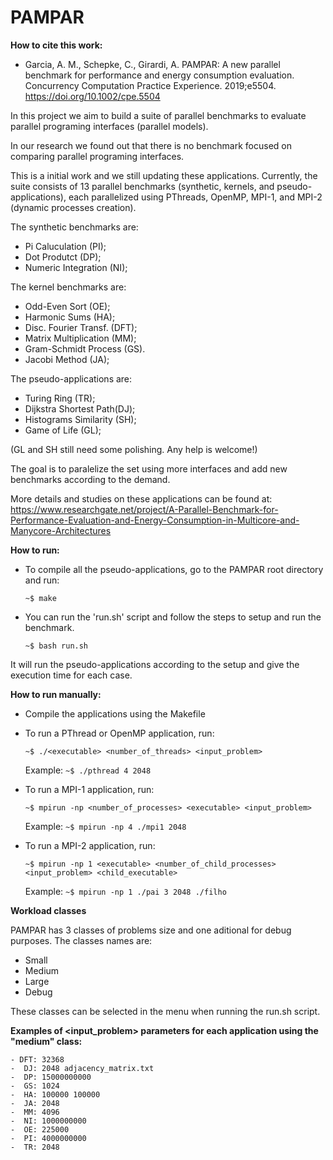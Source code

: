 # PAMPAR

**How to cite this work:**

 - Garcia, A. M., Schepke, C., Girardi, A. PAMPAR: A new parallel benchmark for performance and energy consumption evaluation. Concurrency Computation Practice Experience. 2019;e5504. https://doi.org/10.1002/cpe.5504


In this project we aim to build a suite of parallel benchmarks to evaluate parallel programing interfaces (parallel models).

In our research we found out that there is no benchmark focused on comparing parallel programing interfaces.

This is a initial work and we still updating these applications. Currently, the suite consists of 13 parallel benchmarks (synthetic, kernels, and pseudo-applications), each parallelized using PThreads, OpenMP, MPI-1, and MPI-2 (dynamic processes creation).

The synthetic benchmarks are:
  - Pi Caluculation       (PI);
  - Dot Produtct          (DP);
  - Numeric Integration   (NI);

The kernel benchmarks are:
  - Odd-Even Sort         (OE);
  - Harmonic Sums         (HA);
  - Disc. Fourier Transf. (DFT);
  - Matrix Multiplication (MM);
  - Gram-Schmidt Process  (GS).
  - Jacobi Method         (JA);
  
The pseudo-applications are:
  - Turing Ring           (TR);
  - Dijkstra Shortest Path(DJ);
  - Histograms Similarity (SH);
  - Game of Life          (GL);
  
  (GL and SH still need some polishing. Any help is welcome!)

The goal is to paralelize the set using more interfaces and add new benchmarks according to the demand.

More details and studies on these applications can be found at: https://www.researchgate.net/project/A-Parallel-Benchmark-for-Performance-Evaluation-and-Energy-Consumption-in-Multicore-and-Manycore-Architectures


**How to run:**


  - To compile all the pseudo-applications, go to the PAMPAR root directory and run:
  
	`~$ make`
    
  - You can run the 'run.sh' script and follow the steps to setup and run the benchmark.
  
  	`~$ bash run.sh`
    
  It will run the pseudo-applications according to the setup and give the execution time for each case.
  

**How to run manually:**

  - Compile the applications using the Makefile
  
  - To run a PThread or OpenMP application, run:
    
    	~$ ./<executable> <number_of_threads> <input_problem>
    
    Example: 
    	`~$ ./pthread 4 2048`
   
    
  - To run a MPI-1 application, run:
  
  	`~$ mpirun -np <number_of_processes> <executable> <input_problem>`
    
    Example: 
    	`~$ mpirun -np 4 ./mpi1 2048`
    
    
  - To run a MPI-2 application, run:
 
 	`~$ mpirun -np 1 <executable> <number_of_child_processes> <input_problem> <child_executable>`
    
    Example: 
    	`~$ mpirun -np 1 ./pai 3 2048 ./filho`
  
  
  **Workload classes**
  
  PAMPAR has 3 classes of problems size and one aditional for debug purposes.
The classes names are:
	
- Small	
- Medium	
- Large	
- Debug
		
These classes can be selected in the menu when running the run.sh script.
	
   **Examples of <input_problem> parameters for each application using the "medium" class:**

	- DFT: 32368
	-  DJ: 2048 adjacency_matrix.txt
	-  DP: 15000000000
	-  GS: 1024
	-  HA: 100000 100000
	-  JA: 2048
	-  MM: 4096
	-  NI: 1000000000
	-  OE: 225000
	-  PI: 4000000000
	-  TR: 2048
